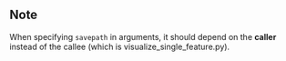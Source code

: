 ## Note
When specifying `savepath` in arguments, it should depend on the **caller** instead of the callee (which is visualize_single_feature.py).
